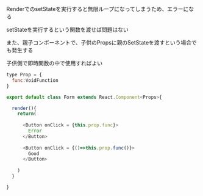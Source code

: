 RenderでのsetStateを実行すると無限ループになってしまうため、エラーになる

setStateを実行するという関数を渡せば問題はない

また、親子コンポーネントで、子供のPropsに親のSetStateを渡すという場合でも発生する

子供側で即時関数の中で使用すればよい

```js
type Prop = {
  func:VoidFunction
}

export default class Form extends React.Component<Props>{

  render(){
    return(
    
      <Button onClick = {this.prop.func}>
        Error
      </Button>
      
      <Button onClick = {()=>this.prop.func()}>
        Good
      </Button>
    
    )
  }

}
```
